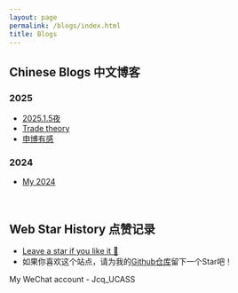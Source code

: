 ```yaml
---
layout: page
permalink: /blogs/index.html
title: Blogs
---
```


## Chinese Blogs 中文博客

### 2025

- [2025.1.5夜](/blogs/20250105.md)
- [Trade theory](/blogs/trade_theory.md)
- [申博有感](/blogs/PhD_application_reflections.md)

### 2024

- [My 2024](/blogs/my2024.md)

<br>

## Web Star History 点赞记录

- [Leave a star if you like it 🥰](https://github.com/J-Gezelligheid/J-Gezelligheid.github.io) 
- 如果你喜欢这个站点，请为我的[Github仓库](https://github.com/J-Gezelligheid/J-Gezelligheid.github.io)留下一个Star吧！

My WeChat account - Jcq_UCASS

<br>
